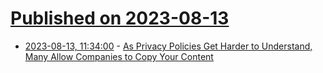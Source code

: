 # [Published on 2023-08-13](index.md)

* [2023-08-13, 11:34:00](https://yro.slashdot.org/story/23/08/13/0511246/as-privacy-policies-get-harder-to-understand-many-allow-companies-to-copy-your-content?utm_source=rss1.0mainlinkanon&utm_medium=feed) - [As Privacy Policies Get Harder to Understand, Many Allow Companies to Copy Your Content](https://yro.slashdot.org/story/23/08/13/0511246/as-privacy-policies-get-harder-to-understand-many-allow-companies-to-copy-your-content?utm_source=rss1.0mainlinkanon&utm_medium=feed)
